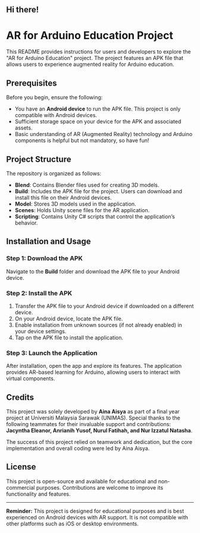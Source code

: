 ## Hi there!
# AR for Arduino Education Project

This README provides instructions for users and developers to explore the "AR for Arduino Education" project. The project features an APK file that allows users to experience augmented reality for Arduino education.

## Prerequisites

Before you begin, ensure the following:

- You have an **Android device** to run the APK file. This project is only compatible with Android devices.
- Sufficient storage space on your device for the APK and associated assets.
- Basic understanding of AR (Augmented Reality) technology and Arduino components is helpful but not mandatory, so have fun!

## Project Structure

The repository is organized as follows:

- **Blend**: Contains Blender files used for creating 3D models.
- **Build**: Includes the APK file for the project. Users can download and install this file on their Android devices.
- **Model**: Stores 3D models used in the application.
- **Scenes**: Holds Unity scene files for the AR application.
- **Scripting**: Contains Unity C# scripts that control the application’s behavior.

## Installation and Usage

### Step 1: Download the APK

Navigate to the **Build** folder and download the APK file to your Android device.

### Step 2: Install the APK

1. Transfer the APK file to your Android device if downloaded on a different device.
2. On your Android device, locate the APK file.
3. Enable installation from unknown sources (if not already enabled) in your device settings.
4. Tap on the APK file to install the application.

### Step 3: Launch the Application

After installation, open the app and explore its features. The application provides AR-based learning for Arduino, allowing users to interact with virtual components.

## Credits

This project was solely developed by **Aina Aisya** as part of a final year project at Universiti Malaysia Sarawak (UNIMAS). Special thanks to the following teammates for their invaluable support and contributions: **Jacyntha Eleanor, Anrianih Yusof, Nurul Fatihah, and Nur Izzatul Natasha**.

The success of this project relied on teamwork and dedication, but the core implementation and overall coding were led by Aina Aisya.

## License

This project is open-source and available for educational and non-commercial purposes. Contributions are welcome to improve its functionality and features.

---

**Reminder:** This project is designed for educational purposes and is best experienced on Android devices with AR support. It is not compatible with other platforms such as iOS or desktop environments.
